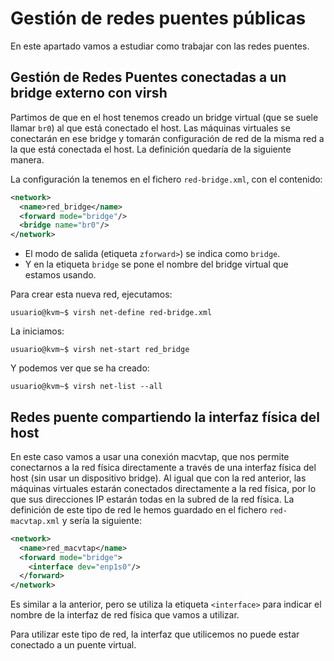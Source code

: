 # Gestión de redes puentes públicas

En este apartado vamos  a estudiar como trabajar con las redes puentes.

## Gestión de Redes Puentes conectadas a un bridge externo con virsh

Partimos de que en el host tenemos creado un bridge virtual (que se suele llamar `br0`) al que está conectado el host. Las máquinas virtuales se conectarán en ese bridge y tomarán configuración de red de la misma red a la que está conectada el host. La definición quedaría de la siguiente manera.


La configuración la tenemos en el fichero `red-bridge.xml`, con el contenido:

```xml
<network>
  <name>red_bridge</name>
  <forward mode="bridge"/>
  <bridge name="br0"/>
</network>
```

* El modo de salida (etiqueta `zforward>`) se indica como `bridge`.
* Y en la etiqueta `bridge` se pone el nombre del bridge virtual que estamos usando.

Para crear esta nueva red, ejecutamos:

```
usuario@kvm~$ virsh net-define red-bridge.xml 
```

La iniciamos:

```
usuario@kvm~$ virsh net-start red_bridge
```

Y podemos ver que se ha creado:

```
usuario@kvm~$ virsh net-list --all
```
 
##  Redes puente compartiendo la interfaz física del host

En este caso vamos a usar una conexión macvtap, que nos permite conectarnos a la red física directamente a través de una interfaz física del host (sin usar un dispositivo bridge). Al igual que con la red anterior, las máquinas virtuales estarán conectados directamente a la red física, por lo que sus direcciones IP estarán todas en la subred de la red física. 
La definición de este tipo de red le hemos guardado en el fichero `red-macvtap.xml` y sería la siguiente:

```xml
<network>
  <name>red_macvtap</name>
  <forward mode="bridge">
    <interface dev="enp1s0"/>
  </forward>
</network>
```

Es similar a la anterior, pero se utiliza la etiqueta `<interface>` para indicar el nombre de la interfaz de red física que vamos a utilizar.

Para utilizar este tipo de red, la interfaz que utilicemos no puede estar conectado a un puente virtual.


